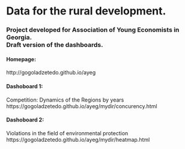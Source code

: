 # Data for the rural development.
<h3>Project developed for Association of Young Economists in Georgia. <br>
Draft version of the dashboards.</h3>

<h4>Homepage:</h4>
http://gogoladzetedo.github.io/ayeg

<h4>Dashoboard 1:</h4>
Competition: Dynamics of the Regions by years
https://gogoladzetedo.github.io/ayeg/mydir/concurency.html

<h4>Dashoboard 2:</h4>
Violations in the field of environmental protection
https://gogoladzetedo.github.io/ayeg/mydir/heatmap.html


